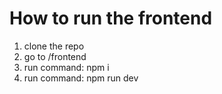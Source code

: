 # How to run the frontend

1. clone the repo
2. go to /frontend
3. run command: npm i
4. run command: npm run dev